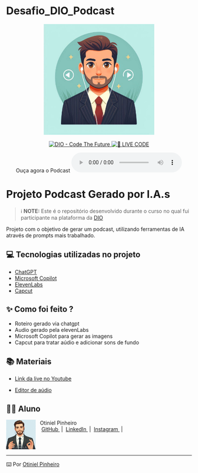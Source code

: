 # Desafio_DIO_Podcast

<p align="center">
<img 
    src="https://github.com/OtinielCPinheiro/Imagens/blob/main/A%20more%20casual%20and%20colorful%20background%20for%20a%20podcast%20cover%20featuring%20a%20man%20with%20brown%20skin%2C%20short%20hair%20and%20beard%2C%20brown%20eyes%2C%20in%20a%20standard%20corporate%20suit%2C%20with%20a%20friendly%20facial%20expression%20and%20apparent%20willingn%20(1).png"
    width="300"
/>
</p>

<p align="center">
<a href="https://dio.me/">
    <img 
        src="https://img.shields.io/badge/DIO-Code_The_Future-28DA77?logo=youtube" 
        alt="DIO - Code The Future">
</a>
<a href="https://dio.me/">
<img 
    src="https://img.shields.io/badge/🔴_LIVE_CODE-FF5E72" 
    alt="🔴 LIVE CODE">
</a>
</p>

<p align="center">
    Ouça agora o Podcast
    <!DOCTYPE html>
<html lang="pt-BR">
<head>
    <meta charset="UTF-8">
    <meta name="viewport" content="width=device-width, initial-scale=1.0">
    <title>Reprodutor de Música</title>
</head>
<body>
    <audio controls>
        <source src="https://github.com/OtinielCPinheiro/Arquivos/raw/main/Podcast_Editado.MP3" type="audio/mp3">
            </audio>
</body>
</html>
    
</p>

# Projeto Podcast Gerado por I.A.s


> ℹ️ **NOTE:** Este é o repositório desenvolvido durante o curso no qual fui participante na plataforma da [DIO](https://dio.me)

Projeto com o objetivo de gerar um podcast, utilizando ferramentas de IA através de prompts mais trabalhado.

## 💻 Tecnologias utilizadas no projeto

- [ChatGPT](https://chat.openai.com/)
- [Microsoft Copilot](https://copilot.microsoft.com/)
- [ElevenLabs](https://beta.elevenlabs.io/)
- [Capcut](https://www.capcut.com/pt-br/)

## ✨ Como foi feito ?

- Roteiro gerado via chatgpt
- Audio gerado pela elevenLabs
- Microsoft Copilot para gerar as imagens
- Capcut para tratar aúdio e adicionar sons de fundo

## 📚 Materiais

- [Link da live no Youtube](https://www.youtube.com)

- [Editor de aúdio](https://www.capcut.com/editor?from_page=landing_page&__action_from=picture_V%C3%ADdeos%20profissionais%20em%20minutos,%20n%C3%A3o%20em%20horas.)

## 👨‍💻 Aluno

<p>
    <img 
      align=left 
      margin=10 
      width=80 
      src="https://github.com/OtinielCPinheiro/Imagens/blob/main/A%20man%20with%20brown%20skin%2C%20short%20hair%20and%20beard%2C%20brown%20eyes%2C%20in%20a%20standard%20corporate%20suit%2C%20with%20a%20friendly%20facial%20expression%20and%20apparent%20willingness%20to%20record%20a%20podcast%2C%20giving%20tips%20on%20Corporate%20Communication%20and%20%20(1).png"
    />
    <p>&nbsp&nbsp&nbspOtiniel Pinheiro<br>
    &nbsp&nbsp&nbsp
    <a 
        href="https://github.com/OtinielCPinheiro">
        GitHub
    </a>
    &nbsp;|&nbsp;
    <a 
        href="https://www.linkedin.com/in/otiniel-pinheiro-95499479/">
        LinkedIn
    </a>
    &nbsp;|&nbsp;
    <a 
        href="https://www.instagram.com/otiniel.pinheiro/">
        Instagram
    </a>
    &nbsp;|&nbsp;</p>
</p>
<br/><br/>
<p>

---

⌨️ Por [Otiniel Pinheiro](https://github.com/OtinielCPinheiro)
